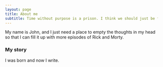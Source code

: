 ```yaml
---
layout: page
title: About me
subtitle: Time without purpose is a prison. I think we should just be friends. 
---
```


My name is John, and I just need a place to empty the thoughts in my head so that I can fill it up with more
episodes of Rick and Morty. 

### My story

I was born and now I write. 